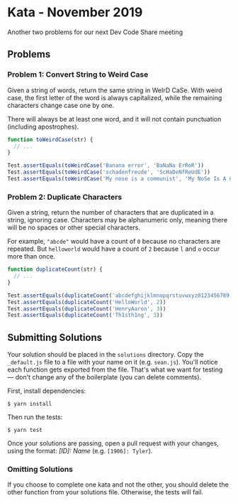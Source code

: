 # Kata - November 2019

Another two problems for our next Dev Code Share meeting

## Problems

### Problem 1: Convert String to Weird Case

Given a string of words, return the same string in WeIrD CaSe. With weird case, the first letter of the word is always capitalized, while the remaining characters change case one by one.

There will always be at least one word, and it will not contain punctuation (including apostrophes).

```js
function toWeirdCase(str) {
  // ...
}

Test.assertEquals(toWeirdCase('Banana error', 'BaNaNa ErRoR'))
Test.assertEquals(toWeirdCase('schadenfreude', 'ScHaDeNfReUdE'))
Test.assertEquals(toWeirdCase('My nose is a communist', 'My NoSe Is A CoMmUnIsT'))
```

### Problem 2: Duplicate Characters

Given a string, return the number of characters that are duplicated in a string, ignoring case. Characters may be alphanumeric only, meaning there will be no spaces or other special characters.

For example, `"abcde"` would have a count of `0` because no characters are repeated. But `helloworld` would have a count of `2` because `l` and `o` occur more than once.

```js
function duplicateCount(str) {
  // ...
}

Test.assertEquals(duplicateCount('abcdefghijklmnopqrstuvwxyz0123456789', 0))
Test.assertEquals(duplicateCount('HelloWorld', 2))
Test.assertEquals(duplicateCount('HenryAaron', 3))
Test.assertEquals(duplicateCount('Th1sth1ng', 3))
```

## Submitting Solutions

Your solution should be placed in the `solutions` directory. Copy the `_default.js` file to a file with your name on it (e.g. `sean.js`). You'll notice each function gets exported from the file. That's what we want for testing — don't change any of the boilerplate (you can delete comments).

First, install dependencies:

    $ yarn install

Then run the tests:

    $ yarn test

Once your solutions are passing, open a pull request with your changes, using the format: _[ID]: Name_ (e.g. `[1906]: Tyler`).

### Omitting Solutions

If you choose to complete one kata and not the other, you should delete the other function from your solutions file. Otherwise, the tests will fail.
